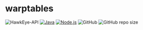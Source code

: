 # warptables

![HawkEye-API](https://img.shields.io/npm/v/warptables)
[![Java](https://github.com/HusbyLabs/HawkEye-API/actions/workflows/gradle.yml/badge.svg)](https://github.com/HusbyLabs/warptables/actions/workflows/gradle.yml)
[![Node.js](https://github.com/HusbyLabs/HawkEye-API/actions/workflows/node.js.yml/badge.svg)](https://github.com/HusbyLabs/warptables/actions/workflows/node.js.yml)
![GitHub](https://img.shields.io/github/license/husbylabs/warptables)
![GitHub repo size](https://img.shields.io/github/repo-size/husbylabs/warptables)
